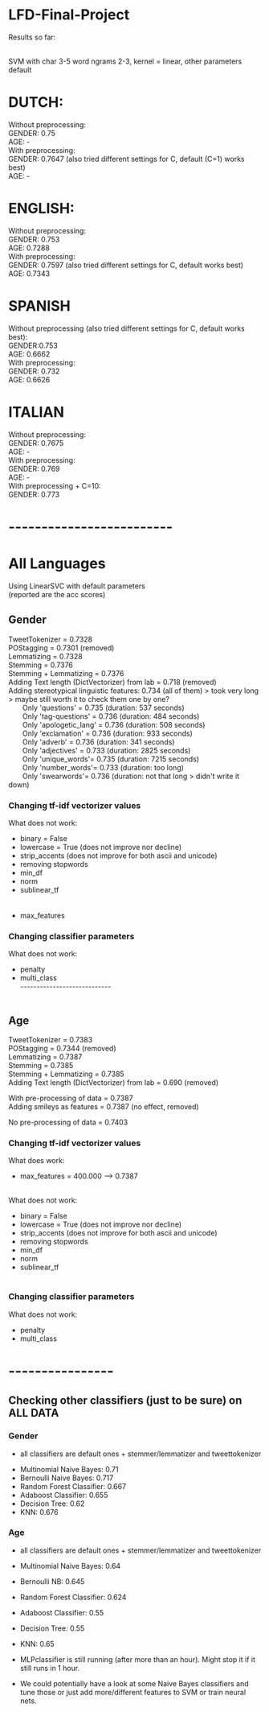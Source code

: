 # LFD-Final-Project

Results so far: <br/> <br/>


SVM with char 3-5 word ngrams 2-3, kernel = linear, other parameters default <br/>
# DUTCH:
Without preprocessing: <br/>
GENDER: 0.75 <br/>
AGE: - <br/>
With preprocessing: <br/>
GENDER: 0.7647 (also tried different settings for C, default (C=1) works best) <br/>
AGE: - <br/>

# ENGLISH:
Without preprocessing: <br/>
GENDER: 0.753 <br/>
AGE: 0.7288 <br/>
With preprocessing: <br/>
GENDER: 0.7597 (also tried different settings for C, default works best) <br/>
AGE: 0.7343 <br/>

# SPANISH
Without preprocessing (also tried different settings for C, default works best): <br/>
GENDER:0.753 <br/>
AGE: 0.6662 <br/>
With preprocessing: <br/>
GENDER: 0.732 <br/>
AGE: 0.6626 <br/>

# ITALIAN
Without preprocessing: <br/>
GENDER: 0.7675 <br/>
AGE: - <br/>
With preprocessing: <br/>
GENDER: 0.769 <br/>
AGE: - <br/>
With preprocessing + C=10: <br/>
GENDER: 0.773 <br/>

# -------------------------

# All Languages
Using LinearSVC with default parameters <br/>
(reported are the acc scores) <br/>

##  Gender
TweetTokenizer = 0.7328 <br/>
POStagging = 0.7301 (removed) <br/>
Lemmatizing = 0.7328 <br/>
Stemming = 0.7376 <br/>
Stemming + Lemmatizing = 0.7376 <br/>
Adding Text length (DictVectorizer) from lab = 0.718 (removed) <br/>
Adding stereotypical linguistic features: 0.734 (all of them) > took very long > maybe still worth it to check them one by one?<br/>
	&emsp;&emsp;Only 'questions' = 0.735 (duration: 537 seconds)<br/>
	&emsp;&emsp;Only 'tag-questions' = 0.736 (duration: 484 seconds)<br/>
	&emsp;&emsp;Only 'apologetic_lang' = 0.736 (duration: 508 seconds)<br/>
	&emsp;&emsp;Only 'exclamation' = 0.736 (duration: 933 seconds)<br/>
	&emsp;&emsp;Only 'adverb' = 0.736 (duration: 341 seconds)<br/>
	&emsp;&emsp;Only 'adjectives' = 0.733 (duration: 2825 seconds)<br/>
	&emsp;&emsp;Only 'unique_words'= 0.735 (duration: 7215 seconds)<br/>
	&emsp;&emsp;Only 'number_words'= 0.733 (duration: too long)<br/>
	&emsp;&emsp;Only 'swearwords'= 0.736 (duration: not that long > didn't write it down)<br/>

### Changing tf-idf vectorizer values
What does not work: <br/>
- binary = False <br/>
- lowercase = True (does not improve nor decline) <br/>
- strip_accents (does not improve for both ascii and unicode) <br/>
- removing stopwords <br/>
- min_df <br/>
- norm <br/>
- sublinear_tf <br/> <br/><br/>
- max_features

### Changing classifier parameters
What does not work: <br/>
- penalty <br/>
- multi_class <br/>
---------------------------- <br/><br/>

##  Age
TweetTokenizer = 0.7383 <br/>
POStagging = 0.7344 (removed) <br/>
Lemmatizing = 0.7387 <br/>
Stemming = 0.7385 <br/>
Stemming + Lemmatizing = 0.7385 <br/>
Adding Text length (DictVectorizer) from lab = 0.690 (removed) <br/>

With pre-processing of data = 0.7387 <br/>
Adding smileys as features = 0.7387 (no effect, removed) <br/>

No pre-processing of data = 0.7403 <br/>

### Changing tf-idf vectorizer values
What does work: <br/>
- max_features = 400.000 --> 0.7387 <br/> <br/>

What does not work: <br/>
- binary = False <br/>
- lowercase = True (does not improve nor decline) <br/>
- strip_accents (does not improve for both ascii and unicode) <br/>
- removing stopwords <br/>
- min_df <br/>
- norm <br/>
- sublinear_tf <br/> <br/>

### Changing classifier parameters
What does not work: <br/>
- penalty <br/>
- multi_class <br/>


# ----------------

## Checking other classifiers (just to be sure) on ALL DATA

### Gender
* all classifiers are default ones + stemmer/lemmatizer and tweettokenizer
- Multinomial Naive Bayes: 0.71
- Bernoulli Naive Bayes: 0.717
- Random Forest Classifier: 0.667
- Adaboost Classifier: 0.655
- Decision Tree: 0.62
- KNN: 0.676

### Age
* all classifiers are default ones + stemmer/lemmatizer and tweettokenizer
- Multinomial Naive Bayes: 0.64
- Bernoulli NB: 0.645
- Random Forest Classifier: 0.624
- Adaboost Classifier: 0.55
- Decision Tree: 0.55
- KNN: 0.65

- MLPclassifier is still running (after more than an hour). Might stop it if it still runs in 1 hour.
- We could potentially have a look at some Naive Bayes classifiers and tune those or just add more/different features to SVM or train neural nets.
